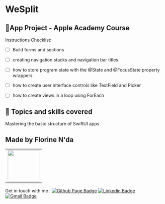 # WeSplit

## 📱App Project - Apple Academy Course

Instructions Checklist:

- [ ] Build forms and sections
- [ ] creating navigation stacks and navigation bar titles
- [ ] how to store program state with the @State and @FocusState property wrappers
- [ ] how to create user interface controls like TextField and Picker
- [ ] how to create views in a loop using ForEach


 
## 🌟 Topics and skills covered

Mastering the basic structure of SwiftUI apps

## Made by Florine N'da

<table>
  <tr>
   <td align="center">
      <a href="#" title="defina o titulo do link">
        <img src="https://media.licdn.com/dms/image/C4E03AQEbKLRgJwNLnw/profile-displayphoto-shrink_800_800/0/1648959592698?e=1706140800&v=beta&t=fxpZWFLFlnK6ITCOGYhVnh5jFAgnu6uspXv9hOYoH7k"width="100vw"/><br>
      </a>
    </td>
    
  </tr>
</table>

Get in touch with me  : [![Github Page Badge](https://img.shields.io/badge/-Github_Page-000?style=flat-square&logo=Github&logoColor=white&link=https://github.com/florinenda)](https://github.com/florinenda)
[![Linkedin Badge](https://img.shields.io/badge/-LinkedIn-blue?style=flat-square&logo=Linkedin&logoColor=white&link=https://www.linkedin.com/in/hillary-n-da/)](https://www.linkedin.com/in/hillary-nda/)
[![Gmail Badge](https://img.shields.io/badge/-Gmail-1db954?style=flat-square&labelColor=1db954&logo=gmail&logoColor=white&link=https://mailto:hillarynda0@gmail.com)](https://mailto:hillarynda0@gmail.com)
